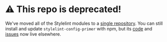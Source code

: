 # :warning: This repo is deprecated!
We've moved all of the Stylelint modules to a [single repository][repo]. You can still install and update `stylelint-config-primer` with npm, but its [code] and [issues] now live elsewhere.

[repo]: https://github.com/primer/primer
[issues]: https://github.com/primer/primer/issues
[code]: https://github.com/primer/primer/tree/master/tools/stylelint-selector-no-utility

